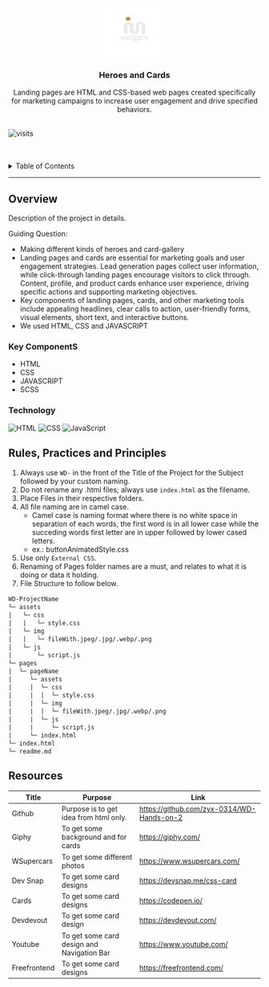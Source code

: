 <a name="readme-top">

<br/>

<br />
<div align="center">
  <a href="https://github.com/Seanmojica17">
  <!-- TODO: If you want to add logo or banner you can add it here -->
    <img src="/assets/img/Brown Simple Interior Furniture Initial Logo.png" alt="Mojics" width="130" height="100">
  </a>
<!-- TODO: Change Title to the name of the title of your Project -->
  <h3 align="center">Heroes and Cards</h3>
</div>
<!-- TODO: Make a short description -->
<div align="center">
    Landing pages are HTML and CSS-based web pages created specifically for marketing campaigns to increase user engagement and drive specified behaviors.
</div>

<br />

![visits](https://visit-counter.vercel.app/counter.png?page=https%3A%2F%2Fgithub.com%2FSeanmojica17%2FWD-HO2%3Ftab%3Dreadme-ov-file%23technology&s=40&c=ff0000&bg=00000000&no=2&ff=digi&tb=&ta=)

<br />
<br />

<!-- TODO: If you want to add more layers for your readme -->
<details>
  <summary>Table of Contents</summary>
  <ol>
    <li>
      <a href="#overview">Overview</a>
      <ol>
        <li>
          <a href="#key-components">Key Components</a>
        </li>
        <li>
          <a href="#technology">Technology</a>
        </li>
      </ol>
    </li>
    <li>
      <a href="#rule,-practices-and-principles">Rules, Practices and Principles</a>
    </li>
    <li>
      <a href="#resources">Resources</a>
    </li>
  </ol>
</details>

---

## Overview

<!-- TODO: To be changed -->
<!-- The following are just sample -->
Description of the project in details.

Guiding Question:
- Making different kinds of heroes and card-gallery
- Landing pages and cards are essential for marketing goals and user engagement strategies. Lead generation pages collect user information, while click-through landing pages encourage    visitors to click through. Content, profile, and product cards enhance user experience, driving specific actions and supporting marketing objectives.
- Key components of landing pages, cards, and other marketing tools include appealing headlines, clear calls to action, user-friendly forms, visual elements, short text, and interactive buttons.
- We used HTML, CSS and JAVASCRIPT

### Key ComponentS
- HTML
- CSS
- JAVASCRIPT
- SCSS

### Technology
<!-- TODO: List of Technology Used -->
![HTML](https://img.shields.io/badge/HTML-E34F26?style=for-the-badge&logo=html5&logoColor=white)
![CSS](https://img.shields.io/badge/CSS-1572B6?style=for-the-badge&logo=css3&logoColor=white)
![JavaScript](https://img.shields.io/badge/JavaScript-F7DF1E?style=for-the-badge&logo=javascript&logoColor=white)

## Rules, Practices and Principles
1. Always use `WD-` in the front of the Title of the Project for the Subject followed by your custom naming.
2. Do not rename any .html files; always use `index.html` as the filename.
3. Place Files in their respective folders.
4. All file naming are in camel case.
   - Camel case is naming format where there is no white space in separation of each words, the first word is in all lower case while the succeding words first letter are in upper followed by lower cased letters.
   - ex.: buttonAnimatedStyle.css
5. Use only `External CSS`.
6. Renaming of Pages folder names are a must, and relates to what it is doing or data it holding.
7. File Structure to follow below.

```
WD-ProjectName
└─ assets
|   └─ css
|   |   └─ style.css
|   └─ img
|   |   └─ fileWith.jpeg/.jpg/.webp/.png
|   └─ js
|       └─ script.js
└─ pages
|  └─ pageName
|     └─ assets
|     |  └─ css
|     |  |  └─ style.css
|     |  └─ img
|     |  |  └─ fileWith.jpeg/.jpg/.webp/.png
|     |  └─ js
|     |     └─ script.js
|     └─ index.html
└─ index.html
└─ readme.md
```

## Resources

<!-- TODO: Add References -->
| Title | Purpose | Link |
|-|-|-|
|Github|Purpose is to get idea from html only.|https://github.com/zyx-0314/WD-Hands-on-2|
|Giphy|To get some background and for cards|https://giphy.com/|
|WSupercars|To get some different photos|https://www.wsupercars.com/|
|Dev Snap|To get some card designs|https://devsnap.me/css-card|
|Cards|To get some card designs|https://codepen.io/|
|Devdevout|To get some card design|https://devdevout.com/|
|Youtube|To get some card design and Navigation Bar|https://www.youtube.com/|
|Freefrontend|To get some card designs|https://freefrontend.com/|


